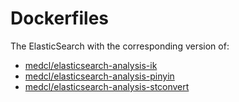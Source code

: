 # Dockerfiles

The ElasticSearch with the corresponding version of:
- [medcl/elasticsearch-analysis-ik](https://github.com/medcl/elasticsearch-analysis-ik)
- [medcl/elasticsearch-analysis-pinyin](https://github.com/medcl/elasticsearch-analysis-pinyin)
- [medcl/elasticsearch-analysis-stconvert](https://github.com/medcl/elasticsearch-analysis-stconvert)
